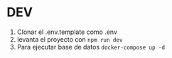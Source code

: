

# DEV
1. Clonar el .env.template como .env
2. levanta el proyecto con ``` npm run dev ```
3. Para ejecutar base de datos ```docker-compose up -d```